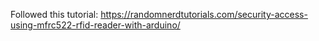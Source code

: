 Followed this tutorial: https://randomnerdtutorials.com/security-access-using-mfrc522-rfid-reader-with-arduino/
